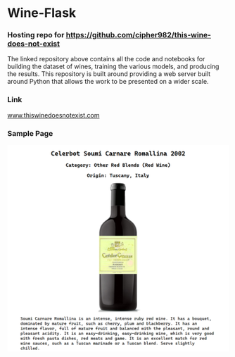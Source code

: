# Wine-Flask
### Hosting repo for https://github.com/cipher982/this-wine-does-not-exist

The linked repository above contains all the code and notebooks for building the dataset of wines, training the various models, and producing the results. This repository is built around providing a web server built around Python that allows the work to be presented on a wider scale. 

### Link
www.thiswinedoesnotexist.com

### Sample Page

<img src="https://raw.githubusercontent.com/cipher982/this-wine-does-not-exist/master/images/page_sample.png" alt="sample-wine-page" width="700"/>

